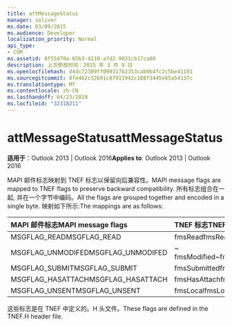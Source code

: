 ```yaml
---
title: attMessageStatus
manager: soliver
ms.date: 03/09/2015
ms.audience: Developer
localization_priority: Normal
api_type:
- COM
ms.assetid: 8f55470a-65b3-4210-a7d2-9031cb17ca80
description: 上次修改时间：2015 年 3 月 9 日
ms.openlocfilehash: d4dc72309ff090317b2353cab0b4fc2c5be41181
ms.sourcegitcommit: 8fe462c32b91c87911942c188f3445e85a54137c
ms.translationtype: MT
ms.contentlocale: zh-CN
ms.lasthandoff: 04/23/2019
ms.locfileid: "32318211"
---
```

# <a name="attmessagestatus"></a><span data-ttu-id="e53bc-103">attMessageStatus</span><span class="sxs-lookup"><span data-stu-id="e53bc-103">attMessageStatus</span></span>

  
  
<span data-ttu-id="e53bc-104">**适用于**：Outlook 2013 | Outlook 2016</span><span class="sxs-lookup"><span data-stu-id="e53bc-104">**Applies to**: Outlook 2013 | Outlook 2016</span></span> 
  
<span data-ttu-id="e53bc-105">MAPI 邮件标志映射到 TNEF 标志以保留向后兼容性。</span><span class="sxs-lookup"><span data-stu-id="e53bc-105">MAPI message flags are mapped to TNEF flags to preserve backward compatibility.</span></span> <span data-ttu-id="e53bc-106">所有标志组合在一起, 并在一个字节中编码。</span><span class="sxs-lookup"><span data-stu-id="e53bc-106">All the flags are grouped together and encoded in a single byte.</span></span> <span data-ttu-id="e53bc-107">映射如下所示:</span><span class="sxs-lookup"><span data-stu-id="e53bc-107">The mappings are as follows:</span></span>
  
|<span data-ttu-id="e53bc-108">**MAPI 邮件标志**</span><span class="sxs-lookup"><span data-stu-id="e53bc-108">**MAPI message flags**</span></span>|<span data-ttu-id="e53bc-109">**TNEF 标志**</span><span class="sxs-lookup"><span data-stu-id="e53bc-109">**TNEF flags**</span></span>|
|:-----|:-----|
|<span data-ttu-id="e53bc-110">MSGFLAG_READ</span><span class="sxs-lookup"><span data-stu-id="e53bc-110">MSGFLAG_READ</span></span>  <br/> |<span data-ttu-id="e53bc-111">fmsRead</span><span class="sxs-lookup"><span data-stu-id="e53bc-111">fmsRead</span></span>  <br/> |
|<span data-ttu-id="e53bc-112">MSGFLAG_UNMODIFED</span><span class="sxs-lookup"><span data-stu-id="e53bc-112">MSGFLAG_UNMODIFED</span></span>  <br/> |<span data-ttu-id="e53bc-113">~ fmsModified</span><span class="sxs-lookup"><span data-stu-id="e53bc-113">~fmsModified</span></span>  <br/> |
|<span data-ttu-id="e53bc-114">MSGFLAG_SUBMIT</span><span class="sxs-lookup"><span data-stu-id="e53bc-114">MSGFLAG_SUBMIT</span></span>  <br/> |<span data-ttu-id="e53bc-115">fmsSubmitted</span><span class="sxs-lookup"><span data-stu-id="e53bc-115">fmsSubmitted</span></span>  <br/> |
|<span data-ttu-id="e53bc-116">MSGFLAG_HASATTACH</span><span class="sxs-lookup"><span data-stu-id="e53bc-116">MSGFLAG_HASATTACH</span></span>  <br/> |<span data-ttu-id="e53bc-117">fmsHasAttach</span><span class="sxs-lookup"><span data-stu-id="e53bc-117">fmsHasAttach</span></span>  <br/> |
|<span data-ttu-id="e53bc-118">MSGFLAG_UNSENT</span><span class="sxs-lookup"><span data-stu-id="e53bc-118">MSGFLAG_UNSENT</span></span>  <br/> |<span data-ttu-id="e53bc-119">fmsLocal</span><span class="sxs-lookup"><span data-stu-id="e53bc-119">fmsLocal</span></span>  <br/> |
   
<span data-ttu-id="e53bc-120">这些标志是在 TNEF 中定义的。H 头文件。</span><span class="sxs-lookup"><span data-stu-id="e53bc-120">These flags are defined in the TNEF.H header file.</span></span>
  

